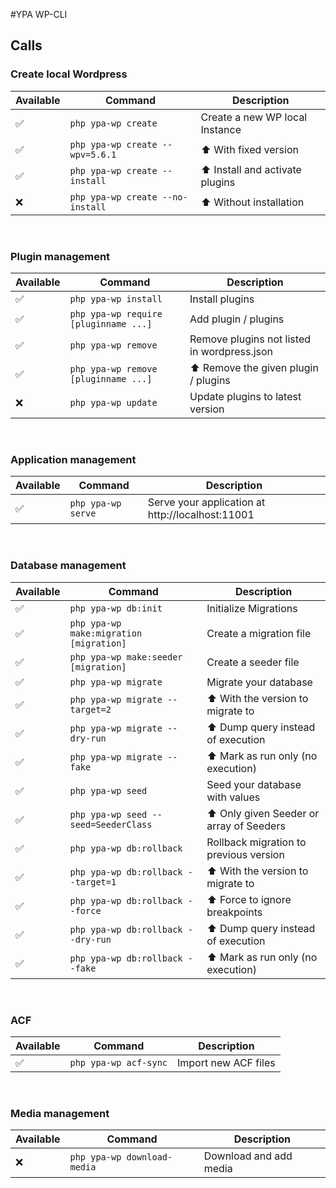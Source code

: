 #YPA WP-CLI

## Calls

### Create local Wordpress
| Available  | Command | Description
|--|--|--
| ✅ | `php ypa-wp create`                   | Create a new WP local Instance
| ✅ | `php ypa-wp create --wpv=5.6.1`       | ⬆️ With fixed version
| ✅ | `php ypa-wp create --install`         | ⬆️ Install and activate plugins
| ❌ | `php ypa-wp create --no-install`      | ⬆️ Without installation

<br>

### Plugin management
| Available  | Command | Description
|--|--|--
| ✅ | `php ypa-wp install`                  | Install plugins
| ✅ | `php ypa-wp require [pluginname ...]` | Add plugin / plugins
| ✅ | `php ypa-wp remove`                   | Remove plugins not listed in wordpress.json
| ✅ | `php ypa-wp remove [pluginname ...]`  | ⬆️ Remove the given plugin / plugins
| ❌ | `php ypa-wp update`                   | Update plugins to latest version

<br>

### Application management
| Available  | Command | Description
|--|--|--
| ✅ | `php ypa-wp serve` | Serve your application at http://localhost:11001

<br>

### Database management
| Available  | Command | Description
|--|--|--
| ✅ | `php ypa-wp db:init`                   | Initialize Migrations
| ✅ | `php ypa-wp make:migration [migration]`| Create a migration file
| ✅ | `php ypa-wp make:seeder [migration]`   | Create a seeder file
| ✅ | `php ypa-wp migrate`                   | Migrate your database
| ✅ | `php ypa-wp migrate --target=2`        | ⬆️ With the version to migrate to
| ✅ | `php ypa-wp migrate --dry-run`         | ⬆️ Dump query instead of execution
| ✅ | `php ypa-wp migrate --fake`            | ⬆️ Mark as run only (no execution)
| ✅ | `php ypa-wp seed`                      | Seed your database with values
| ✅ | `php ypa-wp seed --seed=SeederClass`   | ⬆️ Only given Seeder or array of Seeders
| ✅ | `php ypa-wp db:rollback`               | Rollback migration to previous version
| ✅ | `php ypa-wp db:rollback --target=1`    | ⬆️ With the version to migrate to
| ✅ | `php ypa-wp db:rollback --force`       | ⬆️ Force to ignore breakpoints
| ✅ | `php ypa-wp db:rollback --dry-run`     | ⬆️ Dump query instead of execution
| ✅ | `php ypa-wp db:rollback --fake`        | ⬆️ Mark as run only (no execution)

<br>

### ACF
| Available  | Command | Description
|--|--|--
| ✅ | `php ypa-wp acf-sync` | Import new ACF files

<br>

### Media management
| Available  | Command | Description
|--|--|--
| ❌ | `php ypa-wp download-media` | Download and add media

